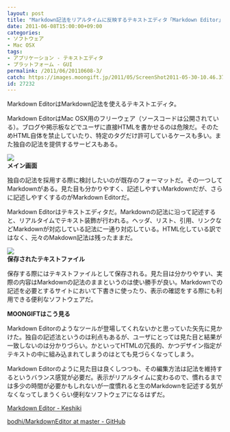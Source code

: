 ```yaml
---
layout: post
title: "Markdown記法をリアルタイムに反映するテキストエディタ「Markdown Editor」"
date: 2011-06-08T15:00:00+09:00
categories:
- ソフトウェア
- Mac OSX
tags: 
- アプリケーション - テキストエディタ
- プラットフォーム - GUI
permalink: /2011/06/20110608-3/
catch: https://images.moongift.jp/2011/05/ScreenShot2011-05-30-10.46.37_thumb.png
id: 27232
---
```

Markdown EditorはMarkdown記法を使えるテキストエディタ。

  

Markdown EditorはMac OSX用のフリーウェア（ソースコードは公開されている）。ブログや掲示板などでユーザに直接HTMLを書かせるのは危険だ。そのためHTML自体を禁止していたり、特定のタグだけ許可しているケースも多い。また独自の記法を提供するサービスもある。

  

[![](https://images.moongift.jp/2011/05/ScreenShot2011-05-30-10.45.26_thumb.png)](https://images.moongift.jp/2011/05/797e62110ee069104e7c7e0d706e2bfb.png)  
**メイン画面**

  

独自の記法を採用する際に検討したいのが既存のフォーマットだ。その一つしてMarkdownがある。見た目も分かりやすく、記述しやすいMarkdownだが、さらに記述しやすくするのがMarkdown Editorだ。

  
<!--more-->  

Markdown Editorはテキストエディタだ。Markdownの記法に沿って記述すると、リアルタイムでテキスト装飾が行われる。ヘッダ、リスト、引用、リンクなどMarkdownが対応している記法に一通り対応している。HTML化している訳ではなく、元々のMakdown記法は残ったままだ。

  

[![](https://images.moongift.jp/2011/05/ScreenShot2011-05-30-10.46.37_thumb.png)](https://images.moongift.jp/2011/05/1ec1a8f710a9ca50f4a6c4d5173a84a2.png)  
**保存されたテキストファイル**

  

保存する際にはテキストファイルとして保存される。見た目は分かりやすい、実際の内容はMarkdownの記法のままというのは使い勝手が良い。Markdownでの記述を必要とするサイトにおいて下書きに使ったり、表示の確認をする際にも利用できる便利なソフトウェアだ。

  
  
  

**MOONGIFTはこう見る**

  

Markdown Editorのようなツールが登場してくれないかと思っていた矢先に見かけた。独自の記述法というのは利点もあるが、ユーザにとっては見た目と結果が一致しないのは分かりづらい。かといってHTMLの冗長的、かつデザイン指定がテキストの中に組み込まれてしまうのはとても見づらくなってしまう。

  

Markdown Editorのように見た目は良くしつつも、その編集方法は記法を維持するというバランス感覚が必要だ。表示がリアルタイムに変わるので、慣れるまでは多少の時間が必要かもしれないが一度慣れると生のMarkdownを記述する気がなくなってしまうくらい便利なソフトウェアになるはずだ。

  

[Markdown Editor - Keshiki](http://keshiki.net/markdown-editor/)

  

[bodhi/MarkdownEditor at master - GitHub](https://github.com/bodhi/MarkdownEditor)

